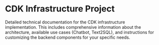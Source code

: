 # CDK Infrastructure Project

Detailed technical documentation for the CDK infrastructure implementation. 
This includes comprehensive information about the architecture, available use cases (Chatbot, Text2SQL), and instructions for customizing the backend components for your specific needs.